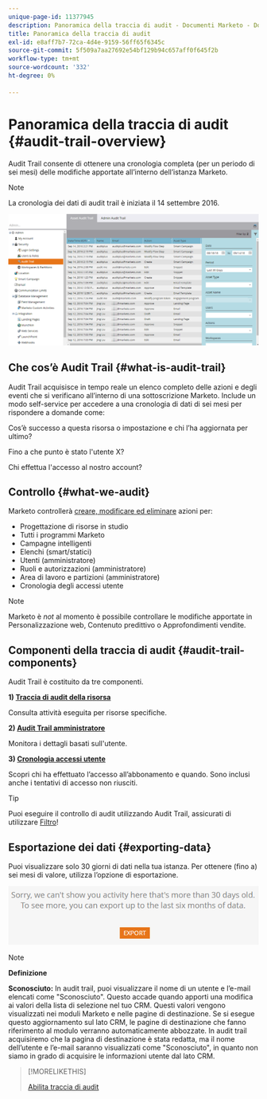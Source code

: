 ```yaml
---
unique-page-id: 11377945
description: Panoramica della traccia di audit - Documenti Marketo - Documentazione del prodotto
title: Panoramica della traccia di audit
exl-id: e8aff7b7-72ca-4d4e-9159-56ff65f6345c
source-git-commit: 5f509a7aa27692e54bf129b94c657aff0f645f2b
workflow-type: tm+mt
source-wordcount: '332'
ht-degree: 0%

---
```


# Panoramica della traccia di audit {#audit-trail-overview}

Audit Trail consente di ottenere una cronologia completa (per un periodo di sei mesi) delle modifiche apportate all’interno dell’istanza Marketo.

>[!NOTE]
>
>La cronologia dei dati di audit trail è iniziata il 14 settembre 2016.

![](assets/audit-trail-overview-1.png)

## Che cos’è Audit Trail {#what-is-audit-trail}

Audit Trail acquisisce in tempo reale un elenco completo delle azioni e degli eventi che si verificano all’interno di una sottoscrizione Marketo. Include un modo self-service per accedere a una cronologia di dati di sei mesi per rispondere a domande come:

Cos’è successo a questa risorsa o impostazione e chi l’ha aggiornata per ultimo?

Fino a che punto è stato l&#39;utente X?

Chi effettua l&#39;accesso al nostro account?

## Controllo {#what-we-audit}

Marketo controllerà [creare, modificare ed eliminare](/help/marketo/product-docs/administration/audit-trail/change-details-in-audit-trail.md) azioni per:

* Progettazione di risorse in studio
* Tutti i programmi Marketo
* Campagne intelligenti
* Elenchi (smart/statici)
* Utenti (amministratore)
* Ruoli e autorizzazioni (amministratore)
* Area di lavoro e partizioni (amministratore)
* Cronologia degli accessi utente

>[!NOTE]
>
>Marketo è _not_ al momento è possibile controllare le modifiche apportate in Personalizzazione web, Contenuto predittivo o Approfondimenti vendite.

## Componenti della traccia di audit {#audit-trail-components}

Audit Trail è costituito da tre componenti.

**1) [Traccia di audit della risorsa](/help/marketo/product-docs/administration/audit-trail/change-details-in-audit-trail.md#asset-audit-trail)**

Consulta attività eseguita per risorse specifiche.

**2) [Audit Trail amministratore](/help/marketo/product-docs/administration/audit-trail/change-details-in-audit-trail.md#admin-audit-trail)**

Monitora i dettagli basati sull&#39;utente.

**3) [Cronologia accessi utente](/help/marketo/product-docs/administration/audit-trail/user-login-history.md)**

Scopri chi ha effettuato l’accesso all’abbonamento e quando. Sono inclusi anche i tentativi di accesso non riusciti.

>[!TIP]
>
>Puoi eseguire il controllo di audit utilizzando Audit Trail, assicurati di utilizzare [Filtro](/help/marketo/product-docs/administration/audit-trail/filtering-in-audit-trail.md)!

## Esportazione dei dati {#exporting-data}

Puoi visualizzare solo 30 giorni di dati nella tua istanza. Per ottenere (fino a) sei mesi di valore, utilizza l’opzione di esportazione.

![](assets/two.png)

>[!NOTE]
>
>**Definizione**
>
>**Sconosciuto:** In audit trail, puoi visualizzare il nome di un utente e l’e-mail elencati come &quot;Sconosciuto&quot;. Questo accade quando apporti una modifica ai valori della lista di selezione nel tuo CRM. Questi valori vengono visualizzati nei moduli Marketo e nelle pagine di destinazione. Se si esegue questo aggiornamento sul lato CRM, le pagine di destinazione che fanno riferimento al modulo verranno automaticamente abbozzate. In audit trail acquisiremo che la pagina di destinazione è stata redatta, ma il nome dell’utente e l’e-mail saranno visualizzati come &quot;Sconosciuto&quot;, in quanto non siamo in grado di acquisire le informazioni utente dal lato CRM.

>[!MORELIKETHIS]
>
>[Abilita traccia di audit](/help/marketo/product-docs/administration/audit-trail/enable-audit-trail.md)
